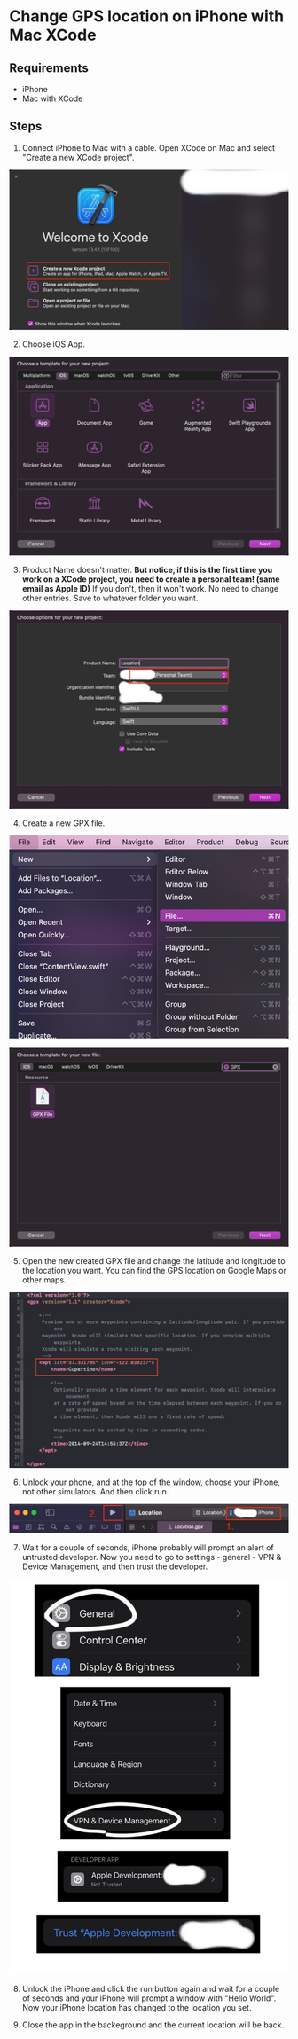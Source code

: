 # Change GPS location on iPhone with Mac XCode

## Requirements

- iPhone
- Mac with XCode

## Steps

1. Connect iPhone to Mac with a cable. Open XCode on Mac and select "Create a new XCode project".

![step1](images/step1.jpeg)

2. Choose iOS App.

![step2](images/step2.jpeg)

3. Product Name doesn't matter. **But notice, if this is the first time you work on a XCode project, you need to create a personal team! (same email as Apple ID)** If you don't, then it won't work. No need to change other entries. Save to whatever folder you want.

![step3](/images/step3.jpeg)

4. Create a new GPX file.

![step4-1](images/step4-1.jpeg)

![step4-2](images/step4-2.jpeg)

5. Open the new created GPX file and change the latitude and longitude to the location you want. You can find the GPS location on Google Maps or other maps.

![step5](images/step5.jpeg)

6. Unlock your phone, and at the top of the window, choose your iPhone, not other simulators. And then click run.

![step6](images/step6.jpeg)

7. Wait for a couple of seconds, iPhone probably will prompt an alert of untrusted developer. Now you need to go to settings - general - VPN & Device Management, and then trust the developer.

![step7](images/step7.jpeg)

8. Unlock the iPhone and click the run button again and wait for a couple of seconds and your iPhone will prompt a window with "Hello World". Now your iPhone location has changed to the location you set.

9. Close the app in the backeground and the current location will be back.
